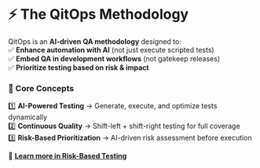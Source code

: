 # ⚡ The QitOps Methodology  

QitOps is an **AI-driven QA methodology** designed to:  
✅ **Enhance automation with AI** (not just execute scripted tests)  
✅ **Embed QA in development workflows** (not gatekeep releases)  
✅ **Prioritize testing based on risk & impact**  

### **🌟 Core Concepts**
1️⃣ **AI-Powered Testing** → Generate, execute, and optimize tests dynamically  
2️⃣ **Continuous Quality** → Shift-left + shift-right testing for full coverage  
3️⃣ **Risk-Based Prioritization** → AI-driven risk assessment before execution  

📖 **[Learn more in Risk-Based Testing](risk-based-testing.md)**  
